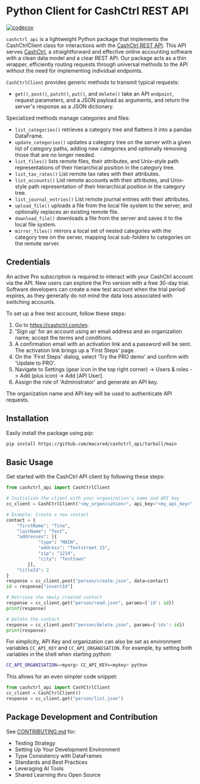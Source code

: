 # Python Client for CashCtrl REST API

[![codecov](https://codecov.io/gh/lasuk/cashctrl_api/branch/main/graph/badge.svg)](https://codecov.io/gh/lasuk/cashctrl_api)

`cashctrl_api` is a lightweight Python package that implements the
CashCtrlClient class for interactions with the
[CashCtrl REST API](https://app.cashctrl.com/static/help/en/api/index.html).
This API serves [CashCtrl](https://cashctrl.com), a straightforward and
effective online accounting software with a clean data model and a clear
REST API. Our package acts as a thin wrapper, efficiently routing requests
through universal methods to the API without the need for implementing
individual endpoints.

`CashCtrlClient` provides generic methods to transmit typical requests:

- `get()`, `post()`, `patch()`, `put()`, and `delete()` take an API `endpoint`,
  request parameters, and a JSON payload as arguments, and return the server's
  response as a JSON dictionary.

Specialized methods manage categories and files:
- `list_categories()` retrieves a category tree and flattens it into a pandas
  DataFrame.
- `update_categories()` updates a category tree on the server with a given
   list of category paths, adding new categories and optionally removing
   those that are no longer needed.
- `list_files()` lists remote files, their attributes, and Unix-style path
  representations of their hierarchical position in the category tree.
- `list_tax_rates()` List remote tax rates with their attributes.
- `list_accounts()` List remote accounts with their attributes, and
  Unix-style path representation of their hierarchical position in the
  category tree.
- `list_journal_entries()` List remote journal entries with their attributes.
- `upload_file()` uploads a file from the local file system to the server,
  and optionally replaces an existing remote file.
- `download_file()` downloads a file from the server and saves it to the local
  file system.
- `mirror_files()` mirrors a local set of nested categories with the category
  tree on the server, mapping local sub-folders to categories on the remote
  server.


## Credentials

An active Pro subscription is required to interact with your CashCtrl account
via the API. New users can explore the Pro version with a free 30-day trial.
Software developers can create a new test account when the trial period
expires, as they generally do not mind the data loss associated with switching
accounts.

To set up a free test account, follow these steps:

1. Go to https://cashctrl.com/en.
2. 'Sign up' for an account using an email address and an organization name;
    accept the terms and conditions.
3. A confirmation email with an activation link and a password will be sent.
    The activation link brings up a 'First Steps' page.
4. On the 'First Steps' dialog, select 'Try the PRO demo' and
   confirm with 'Update to PRO'.
5. Navigate to Settings (gear icon in the top right corner) ->
   Users & roles -> Add (plus icon) -> Add [API User].
6. Assign the role of 'Administrator' and generate an API key.

The organization name and API key will be used to authenticate API requests.

## Installation

Easily install the package using pip:

```bash
pip install https://github.com/macxred/cashctrl_api/tarball/main
```


## Basic Usage

Get started with the CashCtrl API client by following these steps:

```python
from cashctrl_api import CashCtrlClient

# Initialize the client with your organization's name and API key
cc_client = CashCtrlClient("<my_organisation>", api_key="<my_api_key>")

# Example: Create a new contact
contact = {
    "firstName": "Tina",
    "lastName": "Test",
    "addresses": [{
            "type": "MAIN",
            "address": "Teststreet 15",
            "zip": "1234",
            "city": "Testtown"
        }],
    "titleId": 2
}
response = cc_client.post("person/create.json", data=contact)
id = response["insertId"]

# Retrieve the newly created contact
response = cc_client.get("person/read.json", params={'id': id})
print(response)

# Delete the contact
response = cc_client.post("person/delete.json", params={'ids': id})
print(response)
```

For simplicity, API Key and organization can also be set as environment
variables `CC_API_KEY` and `CC_API_ORGANISATION`. For example, by setting both
variables in the shell when starting python:

```bash
CC_API_ORGANISATION=<myorg> CC_API_KEY=<mykey> python
```

This allows for an even simpler code snippet:
```python
from cashctrl_api import CashCtrlClient
cc_client = CashCtrlClient()
response = cc_client.get("person/list.json")
```

## Package Development and Contribution

See [CONTRIBUTING.md](CONTRIBUTING.md) for:

- Testing Strategy
- Setting Up Your Development Environment
- Type Consistency with DataFrames
- Standards and Best Practices
- Leveraging AI Tools
- Shared Learning thru Open Source

